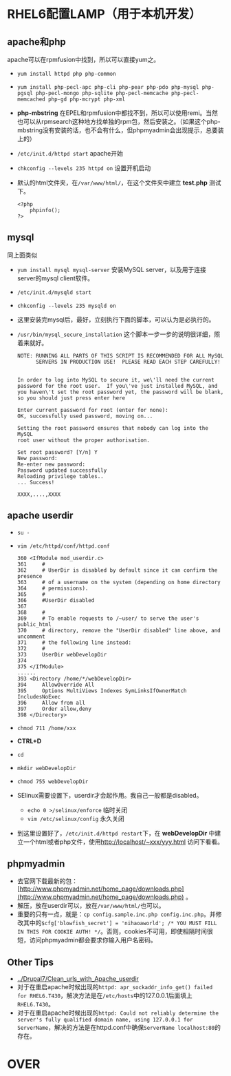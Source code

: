 # RHEL6配置LAMP（用于本机开发）

## apache和php

apache可以在rpmfusion中找到，所以可以直接yum之。

  * `yum install httpd php php-common`
  * `yum install php-pecl-apc php-cli php-pear php-pdo php-mysql php-pgsql php-pecl-mongo php-sqlite php-pecl-memcache php-pecl-memcached php-gd php-mcrypt php-xml`
  * **php-mbstring** 在EPEL和rpmfusion中都找不到，所以可以使用remi。当然也可以从rpmsearch这种地方找单独的rpm包，然后安装之。（如果这个php-mbstring没有安装的话，也不会有什么，但phpmyadmin会出现提示，总要装上的） 
  * `/etc/init.d/httpd start` apache开始 
  * `chkconfig --levels 235 httpd on` 设置开机启动 
  * 默认的html文件夹，在`/var/www/html/`，在这个文件夹中建立 **test.php** 测试下。 
    
    
        <?php
            phpinfo();
        ?>
    

## mysql

同上面类似

  * `yum install mysql mysql-server` 安装MySQL server，以及用于连接server的mysql client软件。 
  * `/etc/init.d/mysqld start`
  * `chkconfig --levels 235 mysqld on`
  * 这里安装完mysql后，最好，立刻执行下面的脚本，可以认为是必执行的。 
  * `/usr/bin/mysql_secure_installation` 这个脚本一步一步的说明很详细，照着来就好。 
    
    
        NOTE: RUNNING ALL PARTS OF THIS SCRIPT IS RECOMMENDED FOR ALL MySQL
              SERVERS IN PRODUCTION USE!  PLEASE READ EACH STEP CAREFULLY!
               
                
        In order to log into MySQL to secure it, we\'ll need the current
        password for the root user.  If you\'ve just installed MySQL, and
        you haven\'t set the root password yet, the password will be blank,
        so you should just press enter here
       
        Enter current password for root (enter for none): 
        OK, successfully used password, moving on...
         
        Setting the root password ensures that nobody can log into the MySQL
        root user without the proper authorisation.
          
        Set root password? [Y/n] Y
        New password: 
        Re-enter new password: 
        Password updated successfully
        Reloading privilege tables..
        ... Success!
        
        XXXX,....,XXXX
    

## apache userdir

  * `su -`
  * `vim /etc/httpd/conf/httpd.conf`
    
    
        360 <IfModule mod_userdir.c>
        361     #
        362     # UserDir is disabled by default since it can confirm the presence
        363     # of a username on the system (depending on home directory
        364     # permissions).
        365     #
        366     #UserDir disabled
        367 
        368     #
        369     # To enable requests to /~user/ to serve the user's public_html
        370     # directory, remove the "UserDir disabled" line above, and uncomment
        371     # the following line instead:
        372     # 
        373     UserDir webDevelopDir
        374 
        375 </IfModule>
        ......
        393 <Directory /home/*/webDevelopDir>
        394     AllowOverride All
        395     Options MultiViews Indexes SymLinksIfOwnerMatch IncludesNoExec
        396     Allow from all
        397     Order allow,deny
        398 </Directory>
    

  * `chmod 711 /home/xxx`
  * **CTRL+D**
  * `cd`
  * `mkdir webDevelopDir`
  * `chmod 755 webDevelopDir`
  * SElinux需要设置下，userdir才会起作用。我自己一般都是disabled。 
    * `echo 0 >/selinux/enforce` 临时关闭 
    * `vim /etc/selinux/config` 永久关闭 
  * 到这里设置好了，`/etc/init.d/httpd restart`下，在 **webDevelopDir** 中建立一个html或者php文件，使用[http://localhost/~xxx/yyy.html](http://localhost/~xxx/yyy.html) 访问下看看。 

## phpmyadmin

  * 去官网下载最新的包：[http://www.phpmyadmin.net/home_page/downloads.php](http://www.phpmyadmin.net/home_page/downloads.php) 。 
  * 解压，放在userdir可以，放在`/var/www/html/`也可以。 
  * 重要的只有一点，就是：`cp config.sample.inc.php config.inc.php`。并修改其中的`$cfg['blowfish_secret'] = 'nihaoaworld'; /* YOU MUST FILL IN THIS FOR COOKIE AUTH! */`。否则，cookies不可用，即使相隔时间很短，访问phpmyadmin都会要求你输入用户名密码。 

## Other Tips

  * [../Drupal7/Clean_urls_with_Apache_userdir](../Drupal7/Clean_urls_with_Apache_userdir.html)
  * 对于在重启apache时候出现的`httpd: apr_sockaddr_info_get() failed for RHEL6.T430`，解决方法是在`/etc/hosts`中的127.0.0.1后面填上`RHEL6.T430`。 
  * 对于在重启apache时候出现的`httpd: Could not reliably determine the server's fully qualified domain name, using 127.0.0.1 for ServerName`，解决的方法是在httpd.conf中确保`ServerName localhost:80`的存在。 

# OVER

